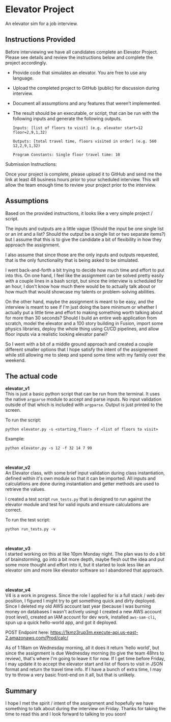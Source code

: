 # Elevator Project

An elevator sim for a job interview.


## Instructions Provided

Before interviewing we have all candidates complete an Elevator Project. Please see details and review the instructions below and complete the project accordingly.

* Provide code that simulates an elevator. You are free to use any language.

* Upload the completed project to GitHub (public) for discussion during interview.

* Document all assumptions and any features that weren’t implemented.

* The result should be an executable, or script, that can be run with the following inputs and generate the following outputs.

  ```
  Inputs: [list of floors to visit] (e.g. elevator start=12 floor=2,9,1,32)

  Outputs: [total travel time, floors visited in order] (e.g. 560 12,2,9,1,32)

  Program Constants: Single floor travel time: 10
  ```

Submission Instructions:

Once your project is complete, please upload it to GitHub and send me the link at least 48 business hours prior to your scheduled interview. This will allow the team enough time to review your project prior to the interview.


## Assumptions
Based on the provided instructions, it looks like a very simple project / script.

The inputs and outputs are a little vague (Should the input be one single list or an int and a list? Should the output be a single list or two separate items?) but I assume that this is to give the candidate a bit of flexibility in how they approach the assignment.

I also assume that since those are the only inputs and outputs requested, that is the only functionality that is being asked to be simulated.

I went back-and-forth a bit trying to decide how much time and effort to put into this. On one hand, I feel like the assignment can be solved pretty easily with a couple lines in a bash script, but since the interview is scheduled for an hour, I don't know how much there would be to actually talk about or how much that would showcase my talents or problem-solving abilities.

On the other hand, maybe the assignment is meant to be easy, and the interview is meant to see if I'm just doing the bare minimum or whether I actually put a little time and effort to making something worth talking about for more than 30 seconds? Should I build an entire web application from scratch, model the elevator and a 100 story building in Fusion, import some physics libraries, deploy the whole thing using CI/CD pipelines, and allow floor inputs via a realistic looking elevator panel?

So I went with a bit of a middle ground approach and created a couple different smaller options that I hope satisfy the intent of the assignement while still allowing me to sleep and spend some time with my family over the weekend.

## The actual code

__elevator_v1__ <br>
This is just a basic python script that can be run from the terminal. It uses the native `argparse` module
to accept and parse inputs. No input validation outside of that which is included with `argparse`. Output is just printed to the screen.

To run the script:

`python elevator.py -s <starting_floor> -f <list of floors to visit>`

Example:

`python elevator.py -s 12 -f 32 14 7 99`

<br>


__elevator_v2__ <br>
An Elevator class, with some brief input validation during class instantiation, defined within it's own module so that it can be imported. All inputs and calculations are done during instantiation and getter methods are used to retrieve the values.

I created a test script `run_tests.py` that is designed to run against the elevator module and test for valid inputs and ensure calculations are correct.

To run the test script:

`python run_tests.py -v`

<br>


__elevator_v3__ <br>
I started working on this at like 10pm Monday night. The plan was to do a bit of brainstorming, go into a bit more depth, maybe flesh out the idea and put some more thought and effort into it, but it started to look less like an elevator sim and more like elevator software so I abandoned that approach.

<br>


__elevator_v4__ <br>
V4 is a work in progress. Since the role I applied for is a full stack / web dev position, I figured I might try to get something quick and dirty deployed. Since I deleted my old AWS account last year (because I was burning money on databases I wasn't actively using) I created a new AWS account (root level), created an IAM account for dev work, installed `aws-sam-cli`, spun up a quick hello-world app, and got it deployed.

POST Endpoint here: https://1kmz3rup3m.execute-api.us-east-2.amazonaws.com/Prod/calc/

As of 1:18am on Wednesday morning, all it does it return 'hello world', but since the assignment is due Wednesday morning (to give the team 48hrs to review), that's where I'm going to leave it for now. If I get time before Friday, I may update it to accept the elevator start and list of floors to visit in JSON format and return the travel time info. If I have a bunch of extra time, I may try to throw a very basic front-end on it all, but that is unlikely.

## Summary
I hope I met the spirit / intent of the assignment and hopefully we have something to talk about during the interview on Friday. Thanks for taking the time to read this and I look forward to talking to you soon!







